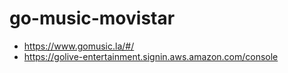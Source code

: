 # go-music-movistar

-  https://www.gomusic.la/#/
-  https://golive-entertainment.signin.aws.amazon.com/console
